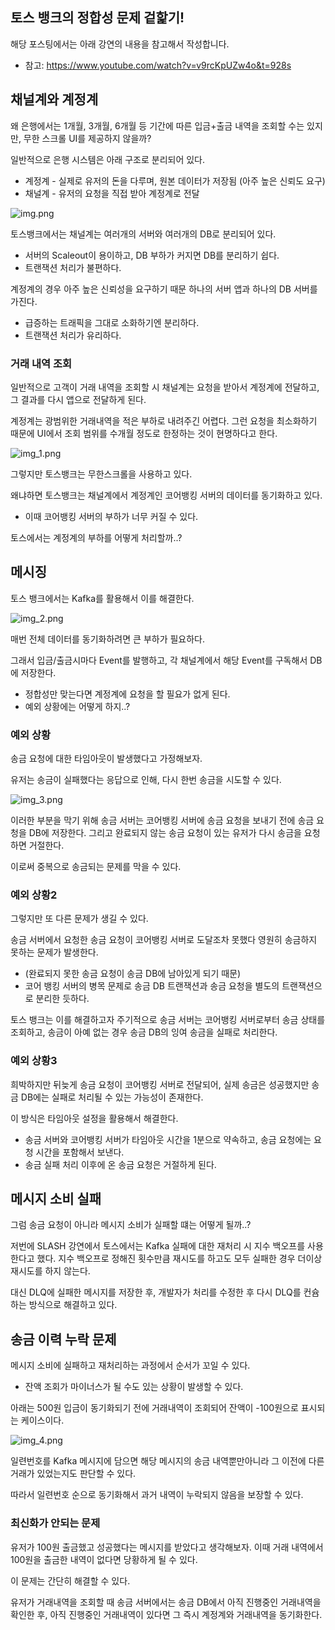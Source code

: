 ## 토스 뱅크의 정합성 문제 겉핥기!

해당 포스팅에서는 아래 강연의 내용을 참고해서 작성합니다.
- 참고: https://www.youtube.com/watch?v=v9rcKpUZw4o&t=928s

## 채널계와 계정계

왜 은행에서는 1개월, 3개월, 6개월 등 기간에 따른 입금+출금 내역을 조회할 수는 있지만, 무한 스크롤 UI를 제공하지 않을까?

일반적으로 은행 시스템은 아래 구조로 분리되어 있다.

- 계정계 - 실제로 유저의 돈을 다루며, 원본 데이터가 저장됨 (아주 높은 신뢰도 요구)
- 채널계 - 유저의 요청을 직접 받아 계정계로 전달

![img.png](img.png)

토스뱅크에서는 채널계는 여러개의 서버와 여러개의 DB로 분리되어 있다.
- 서버의 Scaleout이 용이하고, DB 부하가 커지면 DB를 분리하기 쉽다. 
- 트랜잭션 처리가 불편하다.

계정계의 경우 아주 높은 신뢰성을 요구하기 때문 하나의 서버 앱과 하나의 DB 서버를 가진다.
- 급증하는 트래픽을 그대로 소화하기엔 분리하다.
- 트랜잭션 처리가 유리하다.

### 거래 내역 조회

일반적으로 고객이 거래 내역을 조회할 시 채널계는 요청을 받아서 계정계에 전달하고, 그 결과를 다시 앱으로 전달하게 된다.

계정계는 광범위한 거래내역을 적은 부하로 내려주긴 어렵다. 그런 요청을 최소화하기 때문에 UI에서 조회 범위를 수개월 정도로 한정하는 것이 현명하다고 한다.

![img_1.png](img_1.png)

그렇지만 토스뱅크는 무한스크롤을 사용하고 있다.

왜냐하면 토스뱅크는 채널계에서 계정계인 코어뱅킹 서버의 데이터를 동기화하고 있다.
- 이때 코어뱅킹 서버의 부하가 너무 커질 수 있다.

토스에서는 계정계의 부하를 어떻게 처리할까..?

## 메시징

토스 뱅크에서는 Kafka를 활용해서 이를 해결한다.

![img_2.png](img_2.png)

매번 전체 데이터를 동기화하려면 큰 부하가 필요하다.

그래서 입금/출금시마다 Event를 발행하고, 각 채널계에서 해당 Event를 구독해서 DB에 저장한다.
- 정합성만 맞는다면 계정계에 요청을 할 필요가 없게 된다.
- 예외 상황에는 어떻게 하지..?

### 예외 상황

송금 요청에 대한 타임아웃이 발생했다고 가정해보자.

유저는 송금이 실패했다는 응답으로 인해, 다시 한번 송금을 시도할 수 있다.

![img_3.png](img_3.png)

이러한 부분을 막기 위해 송금 서버는 코어뱅킹 서버에 송금 요청을 보내기 전에 송금 요청을 DB에 저장한다. 그리고 완료되지 않는 송금 요청이 있는 유저가 다시 송금을 요청하면 거절한다.

이로써 중복으로 송금되는 문제를 막을 수 있다.

### 예외 상황2

그렇지만 또 다른 문제가 생길 수 있다.

송금 서버에서 요청한 송금 요청이 코어뱅킹 서버로 도달조차 못했다 영원히 송금하지 못하는 문제가 발생한다.
- (완료되지 못한 송금 요청이 송금 DB에 남아있게 되기 때문)
- 코어 뱅킹 서버의 병목 문제로 송금 DB 트랜잭션과 송금 요청을 별도의 트랜잭션으로 분리한 듯하다.

토스 뱅크는 이를 해결하고자 주기적으로 송금 서버는 코어뱅킹 서버로부터 송금 상태를 조회하고, 송금이 아예 없는 경우 송금 DB의 잉여 송금을 실패로 처리한다.

### 예외 상황3

희박하지만 뒤늦게 송금 요청이 코어뱅킹 서버로 전달되어, 실제 송금은 성공했지만 송금 DB에는 실패로 처리될 수 있는 가능성이 존재한다.

이 방식은 타임아웃 설정을 활용해서 해결한다.
- 송금 서버와 코어뱅킹 서버가 타임아웃 시간을 1분으로 약속하고, 송금 요청에는 요청 시간을 포함해서 보낸다.
- 송금 실패 처리 이후에 온 송금 요청은 거절하게 된다.

## 메시지 소비 실패

그럼 송금 요청이 아니라 메시지 소비가 실패할 떄는 어떻게 될까..?

저번에 SLASH 강연에서 토스에서는 Kafka 실패에 대한 재처리 시 지수 백오프를 사용한다고 했다. 지수 백오프로 정해진 횟수만큼 재시도를 하고도 모두 실패한 경우 더이상 재시도를 하지 않는다.

대신 DLQ에 실패한 메시지를 저장한 후, 개발자가 처리를 수정한 후 다시 DLQ를 컨슘하는 방식으로 해결하고 있다.

## 송금 이력 누락 문제

메시지 소비에 실패하고 재처리하는 과정에서 순서가 꼬일 수 있다.
- 잔액 조회가 마이너스가 될 수도 있는 상황이 발생할 수 있다.

아래는 500원 입금이 동기화되기 전에 거래내역이 조회되어 잔액이 -100원으로 표시되는 케이스이다.

![img_4.png](img_4.png)

일련번호를 Kafka 메시지에 담으면 해당 메시지의 송금 내역뿐만아니라 그 이전에 다른 거래가 있었는지도 판단할 수 있다.

따라서 일련번호 순으로 동기화해서 과거 내역이 누락되지 않음을 보장할 수 있다.

### 최신화가 안되는 문제

유저가 100원 출금했고 성공했다는 메시지를 받았다고 생각해보자. 이때 거래 내역에서 100원을 출금한 내역이 없다면 당황하게 될 수 있다.

이 문제는 간단히 해결할 수 있다.

유저가 거래내역을 조회할 때 송금 서버에서는 송금 DB에서 아직 진행중인 거래내역을 확인한 후, 아직 진행중인 거래내역이 있다면 그 즉시 계정계와 거래내역을 동기화한다.





